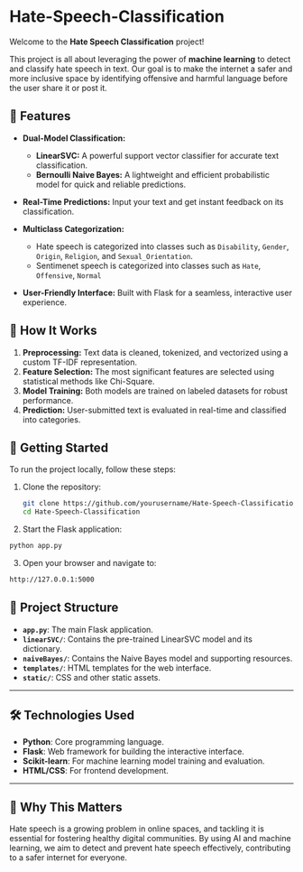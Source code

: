 # Hate-Speech-Classification

Welcome to the **Hate Speech Classification** project!

This project is all about leveraging the power of **machine learning** to detect and classify hate speech in text. Our goal is to make the internet a safer and more inclusive space by identifying offensive and harmful language before the user share it or post it.

## 🌟 Features

- **Dual-Model Classification:** 
  - **LinearSVC:** A powerful support vector classifier for accurate text classification.
  - **Bernoulli Naive Bayes:** A lightweight and efficient probabilistic model for quick and reliable predictions.
  
- **Real-Time Predictions:** Input your text and get instant feedback on its classification.

- **Multiclass Categorization:** 
  - Hate speech is categorized into classes such as `Disability`, `Gender`, `Origin`, `Religion`, and `Sexual_Orientation`.
  - Sentimenet speech is categorized into classes such as `Hate`,  `Offensive`, `Normal`

- **User-Friendly Interface:** Built with Flask for a seamless, interactive user experience.

## 🔧 How It Works

1. **Preprocessing:** Text data is cleaned, tokenized, and vectorized using a custom TF-IDF representation.
2. **Feature Selection:** The most significant features are selected using statistical methods like Chi-Square.
3. **Model Training:** Both models are trained on labeled datasets for robust performance.
4. **Prediction:** User-submitted text is evaluated in real-time and classified into categories.

## 🚀 Getting Started

To run the project locally, follow these steps:

1. Clone the repository:
   ```bash
   git clone https://github.com/yourusername/Hate-Speech-Classification.git
   cd Hate-Speech-Classification

2. Start the Flask application:

```bash
python app.py
```

3. Open your browser and navigate to:
```bash
http://127.0.0.1:5000
```

## 📂 Project Structure

- **`app.py`**: The main Flask application.
- **`linearSVC/`**: Contains the pre-trained LinearSVC model and its dictionary.
- **`naiveBayes/`**: Contains the Naive Bayes model and supporting resources.
- **`templates/`**: HTML templates for the web interface.
- **`static/`**: CSS and other static assets.

---

## 🛠️ Technologies Used

- **Python**: Core programming language.
- **Flask**: Web framework for building the interactive interface.
- **Scikit-learn**: For machine learning model training and evaluation.
- **HTML/CSS**: For frontend development.

---

## 🎯 Why This Matters

Hate speech is a growing problem in online spaces, and tackling it is essential for fostering healthy digital communities. By using AI and machine learning, we aim to detect and prevent hate speech effectively, contributing to a safer internet for everyone.
